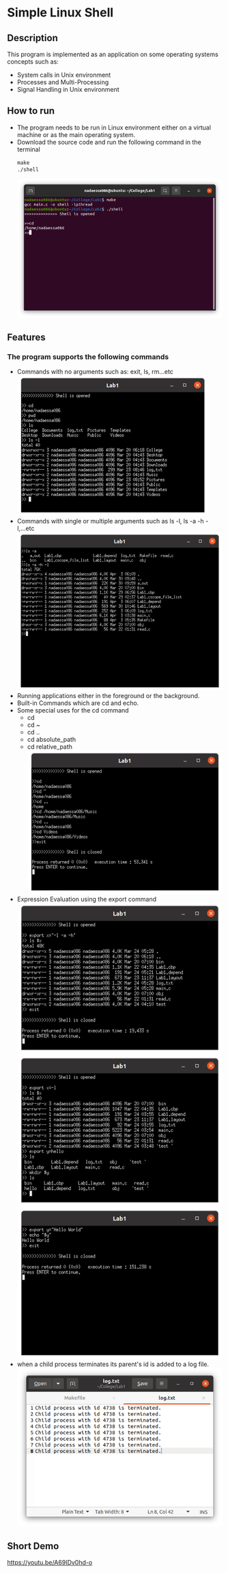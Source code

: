 # Simple Linux Shell
## Description
This program is implemented as an application on some operating systems concepts such as:
  - System calls in Unix environment
  - Processes and Multi-Processing
  - Signal Handling in Unix environment
## How to run
  - The program needs to be run in Linux environment either on a virtual machine or as the main operating system.
  - Download the source code and run the following command in the terminal
     ```
     make
    ./shell
    ```
    ![Run](/Screenshots/run.png)
## Features
### The program supports the following commands
  - Commands with no arguments such as: exit, ls, rm...etc
    ![General Commands](/Screenshots/commands.png)
  - Commands with single or multiple arguments such as ls -l, ls -a -h -l,...etc
    ![Single and Multiple Commands](/Screenshots/arguments.png)
  - Running applications either in the foreground or the background.
  - Built-in Commands which are cd and echo.
  - Some special uses for the cd command
    - cd 
    - cd ~
    - cd ..
    - cd absolute_path
    - cd relative_path
      ![cd Command](/Screenshots/cd.png)
   - Expression Evaluation using the export command
      ![Expression Evaluation](/Screenshots/expression-evaluation.png)
      ![Expression Evaluation 2](/Screenshots/expression-evaluation2.png)
      ![Expression Evaluation 3](/Screenshots/expression-evaluation3.png)
  - when a child process terminates its parent's id is added to a log file.
    ![Log file](/Screenshots/log.png)
## Short Demo
https://youtu.be/A69IDv0hd-o